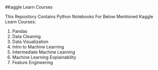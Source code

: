 #Kaggle Learn Courses

This Repository Contains Python Notebooks For Below Mentioned Kaggle Learn Courses:
1. Pandas
2. Data Cleaning
3. Data Visualization
4. Intro to Machine Learning
5. Intermediate Machine Learning
6. Machine Learning Explainability
7. Feature Engineering
